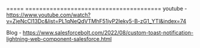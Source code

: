 ===== =======================================
youtube - https://www.youtube.com/watch?v=ZjeNcCl13Dc&list=PL1qNeQdVTMhF51iyP2Ieky5-B-zG1_YTl&index=74

Blog - https://www.salesforcebolt.com/2022/08/custom-toast-notification-lightning-web-component-salesforce.html
